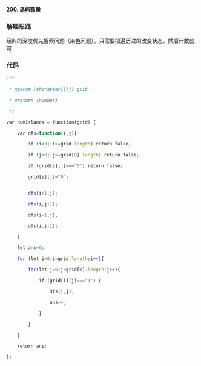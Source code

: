 #### [200. 岛屿数量](https://leetcode-cn.com/problems/number-of-islands/)

### 解题思路

经典的深度优先搜索问题（染色问题），只需要把遍历过的改变状态，然后计数就可

### 代码

```javascript
/**

 * @param {character[][]} grid

 * @return {number}

 */

var numIslands = function(grid) {

    var dfs=function(i,j){

        if (i<0||i>=grid.length) return false;

        if (j<0||j>=grid[0].length) return false;

        if (grid[i][j]==="0") return false;

        grid[i][j]="0";


        dfs(i+1,j);

        dfs(i,j+1);

        dfs(i-1,j);

        dfs(i,j-1);

    }

    let ans=0;

    for (let i=0;i<grid.length;i++){

        for(let j=0;j<grid[0].length;j++){

            if (grid[i][j]==="1") {

                dfs(i,j);

                ans++;

            }

        }

    }

    return ans;

};
```
